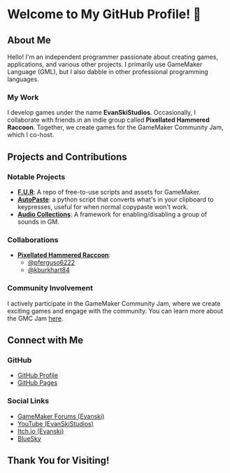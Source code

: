 # Welcome to My GitHub Profile! 🎉

## About Me

Hello! I'm an independent programmer passionate about creating games, applications, and various other projects. I primarily use GameMaker Language (GML), but I also dabble in other professional programming languages.

### My Work

I develop games under the name **EvanSkiStudios**. Occasionally, I collaborate with friends in an indie group called **Pixellated Hammered Raccoon**. Together, we create games for the GameMaker Community Jam, which I co-host.

## Projects and Contributions

### Notable Projects

- **[F.U.R]([https://github.com/EvanSkiStudios/project1](https://github.com/EvanSkiStudios/FUR))**: A repo of free-to-use scripts and assets for GameMaker.
- **[AutoPaste]([https://github.com/EvanSkiStudios/project2](https://github.com/EvanSkiStudios/AutoPaste))**: a python script that converts what's in your clipboard to keypresses, useful for when normal copypaste won't work.
- **[Audio Collections](https://github.com/EvanSkiStudios/EvanskisAudioCollections)**: A framework for enabling/disabling a group of sounds in GM.

### Collaborations

- **[Pixellated Hammered Raccoon](https://github.com/orgs/PixellatedHammeredRaccoon)**:
  - [@pferguso6222](https://github.com/pferguso6222)
  - [@kburkhart84](https://github.com/kburkhart84)

### Community Involvement

I actively participate in the GameMaker Community Jam, where we create exciting games and engage with the community. You can learn more about the GMC Jam [here](https://forum.gamemaker.io/index.php?threads/gmc-jam-welcomes-you.35/).

## Connect with Me

### GitHub
- [GitHub Profile](https://github.com/EvanSkiStudios)
- [GitHub Pages](https://evanskistudios.github.io/)

### Social Links
- [GameMaker Forums (Evanski)](https://forum.gamemaker.io/index.php?members/evanski.28930/)
- [YouTube (EvanSkiStudios)](https://www.youtube.com/channel/UCTggXbP12hlwtP2Q-lDkojQ)
- [Itch.io (Evanski)](https://evaccoon.itch.io/)
- [BlueSky]([https://evanskistudios.blogspot.com/p/about.html](https://bsky.app/profile/evanski.bsky.social))

## Thank You for Visiting!
